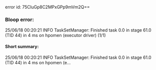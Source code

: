error id: 75CluGp8C2MPxGPp9mVm2Q==
### Bloop error:

25/06/18 00:20:21 INFO TaskSetManager: Finished task 0.0 in stage 61.0 (TID 44) in 4 ms on hpomen (executor driver) (1/1)
#### Short summary: 

25/06/18 00:20:21 INFO TaskSetManager: Finished task 0.0 in stage 61.0 (TID 44) in 4 ms on hpomen (e...